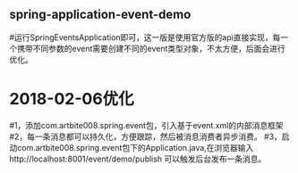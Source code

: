 ﻿## spring-application-event-demo


#运行SpringEventsApplication即可，这一版是使用官方版的api直接实现，每一个携带不同参数的event需要创建不同的event类型对象，不太方便，后面会进行优化。


# 2018-02-06优化
#1，添加com.artbite008.spring.event包，引入基于event.xml的内部消息框架
#2，每一条消息都可以持久化，方便跟踪，然后被消息消费者异步消费。
#3，启动com.artbite008.spring.event包下的Application.java,在浏览器输入 http://localhost:8001/event/demo/publish 可以触发后台发布一条消息。
